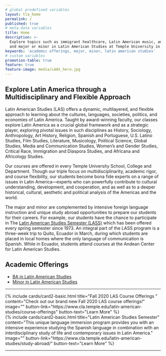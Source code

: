 ```yaml
---
# global predefined variables
layout: tla_home
permalink: /
published: true
# meta-data variables
title: Home
description: >-
  Explore topics such as immigrant healthcare, Latin American music, and colonial literature; view academic offerings
  and major or minor in Latin American Studies at Temple University in the College of Liberal Arts.
keywords: 'academic offerings, major, minor, latin american studies'
# custom variables
promotion-table: true
feature: true
feature-image: media/LAAS_hero.jpg
---
```

## Explore Latin America through a Multidisciplinary and Flexible Approach
Latin American Studies (LAS) offers a dynamic, multilayered, and flexible approach to learning about the cultures, languages, societies, politics, and economies of Latin America.  Taught by award-winning faculty, our classes explore Latin America as a crucial global framework and as a strategic player, exploring pivotal issues in such disciplines as History, Sociology, Anthropology, Art History, Religion, Spanish and Portuguese, U.S. Latino Studies, Film Studies, Literature, Musicology, Political Science, Global Studies, Media and Communication Studies, Women’s and Gender Studies, Critical Race, Immigration and Diaspora Studies, and Africana and Africology Studies. 

Our courses are offered in every Temple University School, College and Department. Though our triple focus on multidisciplinarity, academic rigor, and course flexibility, our students become bona fide experts on a range of issues in Latin America––experts who can powerfully contribute to cultural understanding, development, and cooperation, and as well as to a deeper historical, cultural, aesthetic and political analysis of the Americas and the world.  

The major and minor are complemented by intensive foreign language instruction and unique study abroad opportunities to prepare our students for their careers. For example, our students have the chance to participate in The [Latin American Studies Semester (LASS)](https://www.cla.temple.edu/latin-american-studies/study-abroad/) which has been offered every spring semester since 1973. An integral part of the LASS program is a three-week trip to Quito, Ecuador in March, during which students are placed in local homes where the only language of communication is Spanish. While in Ecuador, students attend courses at the Andean Center for Latin American Studies.

## Academic Offerings
- [BA in Latin American Studies](https://www.temple.edu/academics/degree-programs/latin-american-studies-major-la-las-ba)
- [Minor in Latin American Studies](http://bulletin.temple.edu/undergraduate/liberal-arts/latin-american-studies/minor-latin-american-studies/)

___


<div class="container">
 <div class="row">   
  <div class="col s12 m6">{% include cards/card2-basic.html
    title="Fall 2020 LAS Course Offerings "
    content="Check out our brand new Fall 2020 LAS course offerings!"
    image=""
    button-link="https://www.cla.temple.edu/latin-american-studies/course-offerings"
    button-text="Learn More" %}
  </div>
<div class="container">
 <div class="row">   
  <div class="col s12 m6">{% include cards/card2-basic.html
        title="Latin American Studies Semester"
        content="This unique language immersion program provides you with an intensive experience studying the Spanish language in combination with an interdisciplinary study of life and contemporary issues in Latin America."
        image=""
        button-link="https://www.cla.temple.edu/latin-american-studies/study-abroad/"
        button-text="Learn More" %}
      </div>
</div>

___
